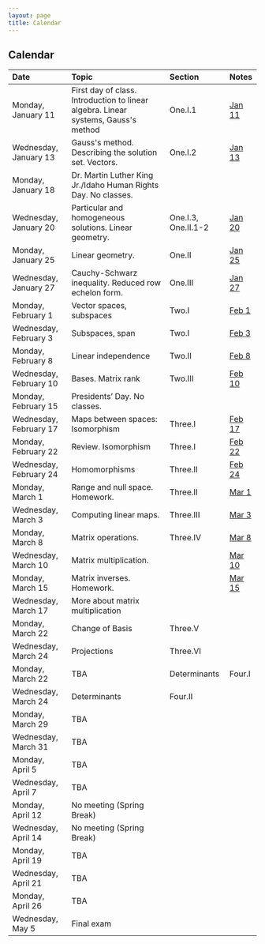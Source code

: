 ```yaml
---
layout: page
title: Calendar
---
```


## Calendar

| Date | Topic | Section | Notes |
| :--- | :--- | :--- | :--- |
| Monday, January 11 | First day of class. Introduction to linear algebra. Linear systems, Gauss's method | One.I.1 | [Jan 11](https://drive.google.com/file/d/13vEniYEGUEkZZe1h_gIFLQ3kOBp2anWA/view?usp=sharing) |
| Wednesday, January 13 | Gauss's method. Describing the solution set. Vectors. | One.I.2 | [Jan 13](https://drive.google.com/file/d/14BkMdGp8lbXmGSbVws9iF7wDC9nkE78v/view?usp=sharing) |
| Monday, January 18 | Dr. Martin Luther King Jr./Idaho Human Rights Day. No classes. | |
| Wednesday, January 20 | Particular and homogeneous solutions. Linear geometry. | One.I.3, One.II.1-2 | [Jan 20](https://drive.google.com/file/d/1a4_fi8QtjeExcHG-BNptsocsMoXPsUB3/view?usp=sharing) |
| Monday, January 25 | Linear geometry. | One.II | [Jan 25](https://drive.google.com/file/d/1h5qNBm8kyK7EVIZ9EUoI38iQyHVOInQd/view?usp=sharing) |
| Wednesday, January 27 | Cauchy-Schwarz inequality. Reduced row echelon form. | One.III | [Jan 27](https://drive.google.com/file/d/1q16xaCQ_YHzJkJGZEHPqOjpqPzXabvu7/view?usp=sharing) |
| Monday, February 1 | Vector spaces, subspaces | Two.I | [Feb 1](https://drive.google.com/file/d/15vWU2ok6yvSFCkD5OOidjBdfoCBs4ghF/view?usp=sharing) |
| Wednesday, February 3 | Subspaces, span | Two.I | [Feb 3](https://drive.google.com/file/d/1q4QZD1U4uKa2IyTIjHXUFHrS-K_uOr2u/view?usp=sharing) |
| Monday, February 8 | Linear independence | Two.II | [Feb 8](https://drive.google.com/file/d/1q9X_HpTpE2jmr_ZQ6O4wGkSjV-dhU3BL/view?usp=sharing) |
| Wednesday, February 10 | Bases. Matrix rank | Two.III | [Feb 10](https://drive.google.com/file/d/1qDB-usSVAyhs0GKZRWh8r1yegImI5Kml/view?usp=sharing) |
| Monday, February 15 | Presidents’ Day. No classes. | |
| Wednesday, February 17 | Maps between spaces: Isomorphism | Three.I | [Feb 17](https://drive.google.com/file/d/1qWjqZCgZJQQo3amVsksRmVdD96kwuYsz/view?usp=sharing) |
| Monday, February 22 | Review. Isomorphism | Three.I | [Feb 22](https://drive.google.com/file/d/1qajBAqyEoZT8xFqGmEqU966RljcP-E1C/view?usp=sharing) |
| Wednesday, February 24 | Homomorphisms | Three.II | [Feb 24](https://drive.google.com/file/d/1qf_Vu-Z9i8is-qgXgOvZu6jxgUQzTPRD/view?usp=sharing) |
| Monday, March 1 | Range and null space. Homework. | Three.II | [Mar 1](https://drive.google.com/file/d/1r6jkD9-uCMpqg6vanh5sJ9nDG8OG7SCF/view?usp=sharing) |
| Wednesday, March 3 | Computing linear maps. | Three.III | [Mar 3](https://drive.google.com/file/d/1rIefVIfQqCxoCeVBj4wjoJWUDUPqikn8/view?usp=sharing) |
| Monday, March 8 | Matrix operations. | Three.IV | [Mar 8](https://drive.google.com/file/d/1rQROKei45v4F2NL5WGGUgTk6-rHECebu/view?usp=sharing) |
| Wednesday, March 10 | Matrix multiplication. | | [Mar 10](https://drive.google.com/file/d/1-EqIsQtqA9n4CySIgBc679sOprXsM0oq/view?usp=sharing) |
| Monday, March 15 | Matrix inverses. Homework. | | [Mar 15](https://drive.google.com/file/d/16AgWd7tT72x7RZ9M0oi3iooiCzRqi-Ra/view?usp=sharing) |
| Wednesday, March 17 | More about matrix multiplication |
| Monday, March 22 | Change of Basis | Three.V |
| Wednesday, March 24 | Projections | Three.VI |
| Monday, March 22 | TBA | Determinants | Four.I |
| Wednesday, March 24 | Determinants | Four.II |
| Monday, March 29 | TBA |
| Wednesday, March 31 | TBA |
| Monday, April 5 | TBA |
| Wednesday, April 7 | TBA |
| Monday, April 12 | No meeting (Spring Break) |
| Wednesday, April 14 | No meeting (Spring Break) |
| Monday, April 19 | TBA |
| Wednesday, April 21 | TBA |
| Monday, April 26 | TBA |
| Wednesday, May 5 | Final exam |
